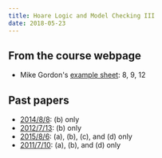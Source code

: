 ```yaml
---
title: Hoare Logic and Model Checking III
date: 2018-05-23
---
```


## From the course webpage

 - Mike Gordon's [example
   sheet](http://www.cl.cam.ac.uk/teaching/current/HLog+ModC/MJCG-MC-Exercises.pdf): 8, 9, 12

## Past papers

 - [2014/8/8](https://www.cl.cam.ac.uk/teaching/exams/pastpapers/y2014p8q8.pdf): (b) only
 - [2012/7/13](https://www.cl.cam.ac.uk/teaching/exams/pastpapers/y2012p7q13.pdf): (b) only
 - [2015/8/6](http://www.cl.cam.ac.uk/teaching/exams/pastpapers/y2015p8q6.pdf): (a), (b), (c), and (d) only
 - [2011/7/10](http://www.cl.cam.ac.uk/teaching/exams/pastpapers/y2011p7q10.pdf): (a), (b), and (d) only
